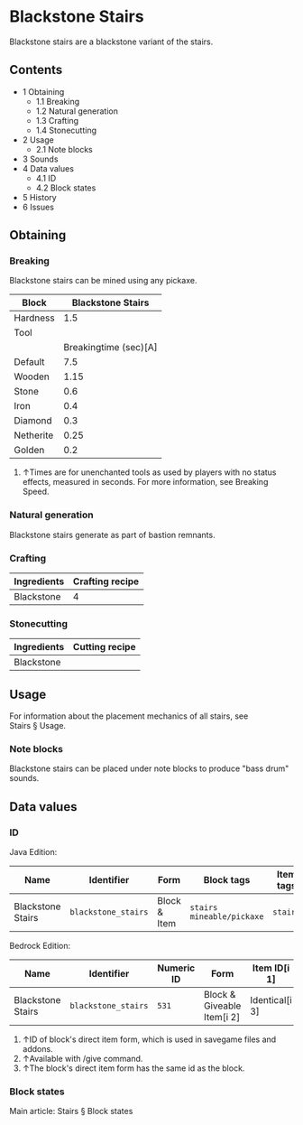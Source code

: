# Blackstone Stairs
Blackstone stairs are a blackstone variant of the stairs.

## Contents
- 1 Obtaining
	- 1.1 Breaking
	- 1.2 Natural generation
	- 1.3 Crafting
	- 1.4 Stonecutting
- 2 Usage
	- 2.1 Note blocks
- 3 Sounds
- 4 Data values
	- 4.1 ID
	- 4.2 Block states
- 5 History
- 6 Issues

## Obtaining
### Breaking
Blackstone stairs can be mined using any pickaxe.

| Block     | Blackstone Stairs     |
|-----------|-----------------------|
| Hardness  | 1.5                   |
| Tool      |                       |
|           | Breakingtime (sec)[A] |
| Default   | 7.5                   |
| Wooden    | 1.15                  |
| Stone     | 0.6                   |
| Iron      | 0.4                   |
| Diamond   | 0.3                   |
| Netherite | 0.25                  |
| Golden    | 0.2                   |

1. ↑Times are for unenchanted tools as used by players with no status effects, measured in seconds. For more information, see Breaking Speed.

### Natural generation
Blackstone stairs generate as part of bastion remnants.

### Crafting
| Ingredients | Crafting recipe |
|-------------|-----------------|
| Blackstone  | 4               |

### Stonecutting
| Ingredients | Cutting recipe |
|-------------|----------------|
| Blackstone  |                |

## Usage
For information about the placement mechanics of all stairs, see Stairs § Usage.

### Note blocks
Blackstone stairs can be placed under note blocks to produce "bass drum" sounds.

## Data values
### ID
Java Edition:

| Name              | Identifier          | Form         | Block tags                      | Item tags | Translation key                     |
|-------------------|---------------------|--------------|---------------------------------|-----------|-------------------------------------|
| Blackstone Stairs | `blackstone_stairs` | Block & Item | `stairs`<br/>`mineable/pickaxe` | `stairs`  | `block.minecraft.blackstone_stairs` |

Bedrock Edition:

| Name              | Identifier          | Numeric ID | Form                       | Item ID[i 1]   | Translation key               |
|-------------------|---------------------|------------|----------------------------|----------------|-------------------------------|
| Blackstone Stairs | `blackstone_stairs` | `531`      | Block & Giveable Item[i 2] | Identical[i 3] | `tile.blackstone_stairs.name` |

1. ↑ID of block's direct item form, which is used in savegame files and addons.
2. ↑Available with /give command.
3. ↑The block's direct item form has the same id as the block.

### Block states
Main article: Stairs § Block states
